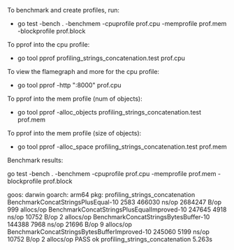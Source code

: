 To benchmark and create profiles, run:
- go test -bench . -benchmem -cpuprofile prof.cpu -memprofile prof.mem -blockprofile prof.block       

To pprof into the cpu profile:
-  go tool pprof profiling_strings_concatenation.test prof.cpu 

To view the flamegraph and more for the cpu profile:
- go tool pprof -http ":8000" prof.cpu

To pprof into the mem profile (num of objects):
- go tool pprof -alloc_objects profiling_strings_concatenation.test prof.mem

To pprof into the mem profile (size of objects):
- go tool pprof -alloc_space profiling_strings_concatenation.test prof.mem

Benchmark results:

go test -bench . -benchmem -cpuprofile prof.cpu -memprofile prof.mem -blockprofile prof.block

goos: darwin
goarch: arm64
pkg: profiling_strings_concatenation
BenchmarkConcatStringsPlusEqual-10                          2583            466030 ns/op         2684247 B/op        999 allocs/op
BenchmarkConcatStringsPlusEqualImproved-10                247645              4918 ns/op           10752 B/op          2 allocs/op
BenchmarkConcatStringsBytesBuffer-10                      144388              7968 ns/op           21696 B/op          9 allocs/op
BenchmarkConcatStringsBytesBufferImproved-10              245060              5199 ns/op           10752 B/op          2 allocs/op
PASS
ok      profiling_strings_concatenation 5.263s